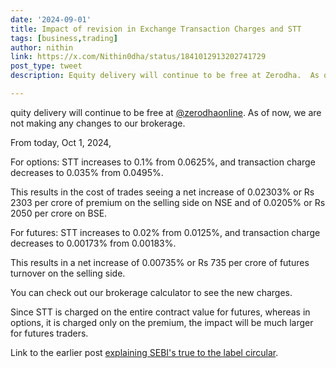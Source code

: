 ```yaml
---
date: '2024-09-01'
title: Impact of revision in Exchange Transaction Charges and STT
tags: [business,trading]
author: nithin
link: https://x.com/Nithin0dha/status/1841012913202741729
post_type: tweet
description: Equity delivery will continue to be free at Zerodha.  As of now, we are not making any changes to our brokerage...

---
```


quity delivery will continue to be free at [@zerodhaonline](https://x.com/zerodhaonline). As of now, we are not making any changes to our brokerage.

From today, Oct 1, 2024,

For options: STT increases to 0.1% from 0.0625%, and transaction charge decreases to 0.035% from 0.0495%.

This results in the cost of trades seeing a net increase of 0.02303% or Rs 2303 per crore of premium on the selling side on NSE and of 0.0205% or Rs 2050 per crore on BSE.

For futures: STT increases to 0.02% from 0.0125%, and transaction charge decreases to 0.00173% from 0.00183%.

This results in a net increase of 0.00735% or Rs 735 per crore of futures turnover on the selling side.

You can check out our brokerage calculator to see the new charges.

Since STT is charged on the entire contract value for futures, whereas in options, it is charged only on the premium, the impact will be much larger for futures traders.

Link to the earlier post [explaining SEBI's true to the label circular](https://zerodha.com/z-connect/business-updates/sebis-true-to-label-circular).
